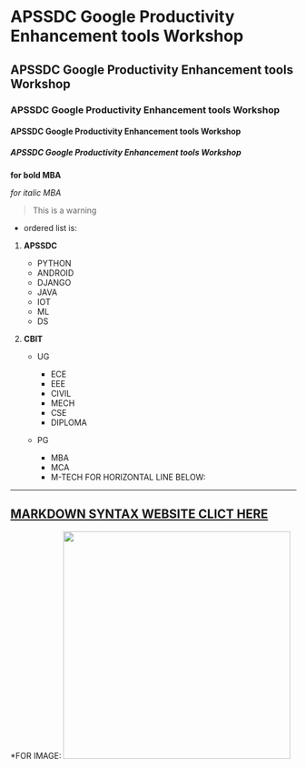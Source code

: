# APSSDC Google Productivity Enhancement tools Workshop
## APSSDC Google Productivity Enhancement tools Workshop
### APSSDC Google Productivity Enhancement tools Workshop
#### APSSDC Google Productivity Enhancement tools Workshop
##### APSSDC Google Productivity Enhancement tools Workshop
**for bold MBA** 

*for italic MBA*
>This is a warning

* ordered list is:
1. **APSSDC**
    - PYTHON 
    - ANDROID
    - DJANGO 
    - JAVA
    - IOT
    - ML
    - DS

2. **CBIT**
     - UG
        - ECE
        - EEE
        - CIVIL
        - MECH
        - CSE
        - DIPLOMA
    
     - PG
       - MBA
       - MCA
       - M-TECH
FOR HORIZONTAL LINE BELOW:
----------------------------------------------------------------------------------
        
## [MARKDOWN SYNTAX WEBSITE CLICT HERE](https://www.markdownguide.org/cheat-sheet/) 

*FOR IMAGE:
<img src="https://upload.wikimedia.org/wikipedia/en/2/21/Web_of_Spider-Man_Vol_1_129-1.png" width=400>
